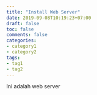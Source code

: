 ```yaml
---
title: "Install Web Server"
date: 2019-09-08T10:19:23+07:00
draft: false
toc: false
comments: false
categories:
- category1
- category2
tags:
- tag1
- tag2
---
```

Ini adalah web server

<!--more-->
